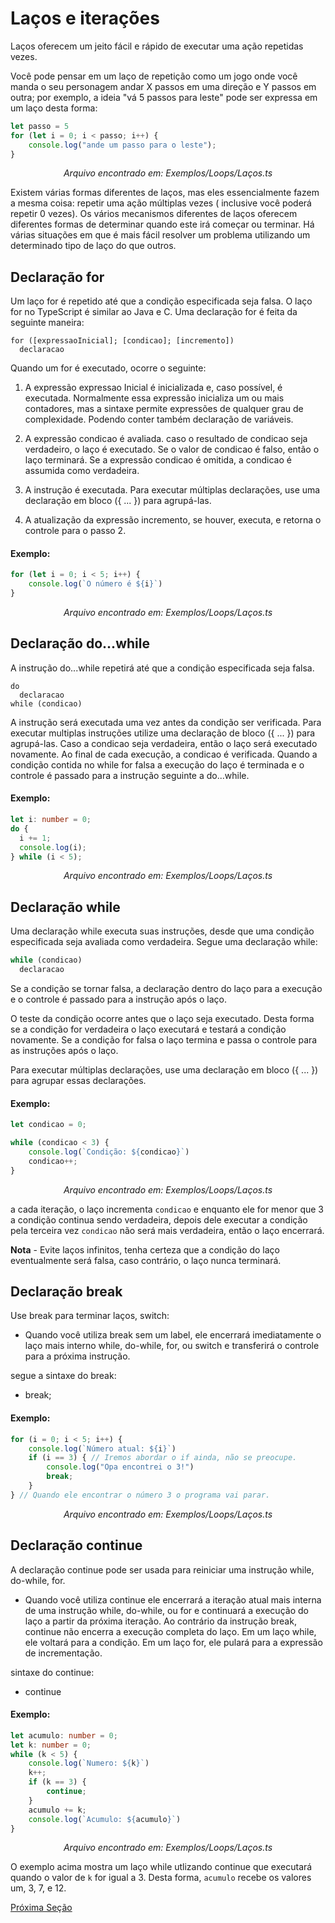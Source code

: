 # Laços e iterações

Laços oferecem um jeito fácil e rápido de executar uma ação repetidas vezes. 

Você pode pensar em um laço de repetição como um jogo onde você manda o seu personagem andar X passos em uma direção e Y passos em outra; por exemplo, a ideia "vá 5 passos para leste" pode ser expressa em um laço desta forma:

```ts
let passo = 5
for (let i = 0; i < passo; i++) {
    console.log("ande um passo para o leste");
}
```
<p align="center">
<i>Arquivo encontrado em: Exemplos/Loops/Laços.ts</i>
</p>

Existem várias formas diferentes de laços, mas eles essencialmente fazem a mesma coisa: repetir uma ação múltiplas vezes ( inclusive você poderá repetir 0 vezes). Os vários mecanismos diferentes de laços oferecem diferentes formas de determinar quando este irá começar ou terminar. Há várias situações em que é mais fácil resolver um problema utilizando um determinado tipo de laço do que outros.

## Declaração for

Um laço for é repetido até que a condição especificada seja falsa. O laço for no TypeScript é similar ao Java e C. Uma declaração for é feita da seguinte maneira:
```
for ([expressaoInicial]; [condicao]; [incremento])
  declaracao
```
Quando um for é executado, ocorre o seguinte:

1. A expressão expressao Inicial é inicializada e, caso possível, é executada. Normalmente essa expressão inicializa um ou mais contadores, mas a sintaxe permite expressões de qualquer grau de complexidade. Podendo conter também declaração de variáveis.

2. A expressão condicao é avaliada. caso o resultado de condicao seja verdadeiro, o laço é executado. Se o valor de condicao é falso, então o laço terminará. Se a expressão condicao é omitida, a condicao é assumida como verdadeira.

3.  A instrução é executada. Para executar múltiplas declarações, use uma declaração em bloco ({ ... }) para agrupá-las.

4. A atualização da expressão incremento, se houver, executa, e retorna o controle para o passo 2.

#### Exemplo: 
```ts
for (let i = 0; i < 5; i++) {
    console.log(`O número é ${i}`)
}
```
<p align="center">
<i>Arquivo encontrado em: Exemplos/Loops/Laços.ts</i>
</p>

## Declaração do...while

A instrução do...while repetirá até que a condição especificada seja falsa.
```
do
  declaracao
while (condicao)
```

A instrução será executada uma vez antes da condição ser verificada. Para executar multiplas instruções utilize uma declaração de bloco ({ ... }) para agrupá-las. Caso a condicao seja verdadeira, então o laço será executado novamente. Ao final de cada execução, a condicao é verificada. Quando a condição contida no while for falsa a execução do laço é terminada e o controle é passado para a instrução seguinte a do...while.

#### Exemplo:

```ts
let i: number = 0;
do {
  i += 1;
  console.log(i);
} while (i < 5);
```
<p align="center">
<i>Arquivo encontrado em: Exemplos/Loops/Laços.ts</i>
</p>

## Declaração while

Uma declaração while executa suas instruções, desde que uma condição especificada seja avaliada como verdadeira. Segue uma declaração while: 

```ts
while (condicao)
  declaracao
  ```

Se a condição se tornar falsa,  a declaração dentro do laço para a execução e o controle é passado para a instrução após o laço.

O teste da condição ocorre antes que o laço seja executado. Desta forma se a condição for verdadeira o laço executará e testará a condição novamente. Se a condição for falsa o laço termina e passa o controle para as instruções após o laço.

Para executar múltiplas declarações, use uma declaração em bloco ({ ... }) para agrupar essas declarações.

#### Exemplo: 
```ts
let condicao = 0;

while (condicao < 3) {
    console.log(`Condição: ${condicao}`)
    condicao++;
}
```
<p align="center">
<i>Arquivo encontrado em: Exemplos/Loops/Laços.ts</i>
</p>


a cada iteração, o laço incrementa `condicao` e enquanto ele for menor que 3 a condição continua sendo verdadeira, depois dele executar a condição pela terceira vez `condicao` não será mais verdadeira, então o laço encerrará.

**Nota** - Evite laços infinitos, tenha certeza que a condição do laço eventualmente será falsa, caso contrário, o laço nunca terminará.

## Declaração break

Use break para terminar laços, switch:

- Quando você utiliza break sem um label, ele encerrará imediatamente o laço mais interno while, do-while, for, ou switch e transferirá o controle para a próxima instrução.

segue a sintaxe do break:

-  break;

#### Exemplo:
```ts
for (i = 0; i < 5; i++) {
    console.log(`Número atual: ${i}`)
    if (i == 3) { // Iremos abordar o if ainda, não se preocupe.
        console.log("Opa encontrei o 3!")
        break;
    }
} // Quando ele encontrar o número 3 o programa vai parar.
```
<p align="center">
<i>Arquivo encontrado em: Exemplos/Loops/Laços.ts</i>
</p>

## Declaração continue

A declaração continue pode ser usada para reiniciar uma instrução while, do-while, for.
- Quando você utiliza continue ele encerrará a iteração atual mais interna de uma instrução while, do-while, ou for e continuará a execução do laço a partir da próxima iteração. Ao contrário da instrução break, continue não encerra a execução completa do laço. Em um laço while, ele voltará para a condição. Em um laço for, ele pulará para a expressão de incrementação.

sintaxe do continue:
- continue

#### Exemplo: 
```ts
let acumulo: number = 0;
let k: number = 0;
while (k < 5) {
    console.log(`Numero: ${k}`)
    k++;
    if (k == 3) {
        continue;
    }
    acumulo += k;
    console.log(`Acumulo: ${acumulo}`)
}
```
<p align="center">
<i>Arquivo encontrado em: Exemplos/Loops/Laços.ts</i>
</p>

O exemplo acima mostra um laço while utlizando continue que executará quando o valor de `k` for igual a 3. Desta forma, `acumulo` recebe os valores um, 3, 7, e 12.

[Próxima Seção](./Ifelse.md)